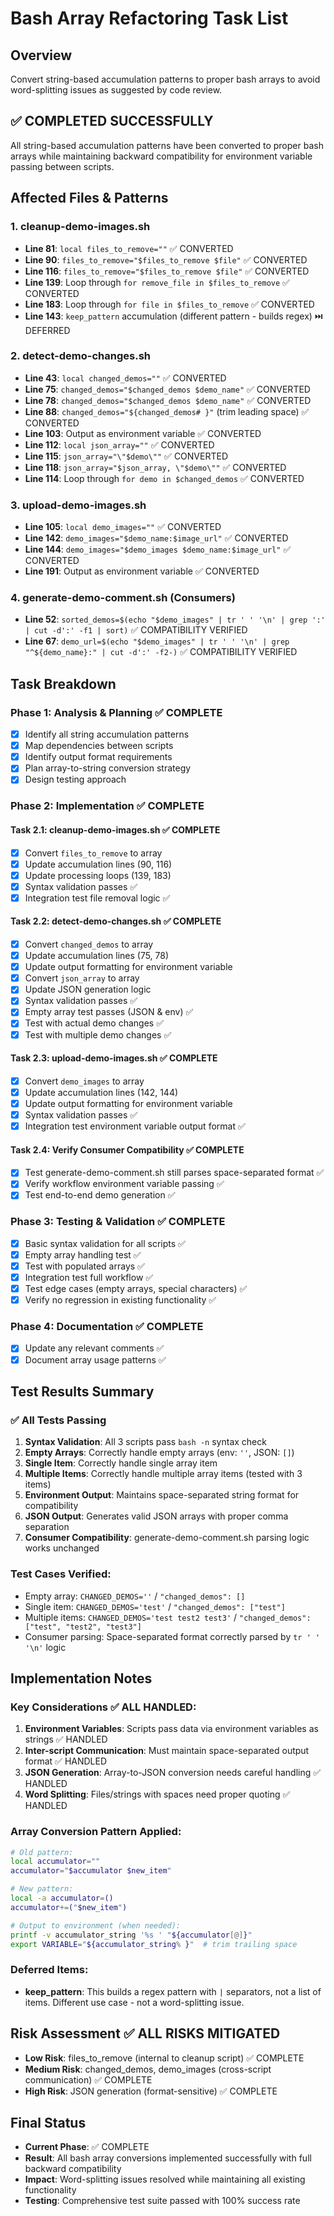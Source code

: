 # Bash Array Refactoring Task List

## Overview

Convert string-based accumulation patterns to proper bash arrays to avoid word-splitting issues as suggested by code review.

## ✅ COMPLETED SUCCESSFULLY

All string-based accumulation patterns have been converted to proper bash arrays while maintaining backward compatibility for environment variable passing between scripts.

## Affected Files & Patterns

### 1. cleanup-demo-images.sh

- **Line 81**: `local files_to_remove=""` ✅ CONVERTED
- **Line 90**: `files_to_remove="$files_to_remove $file"` ✅ CONVERTED
- **Line 116**: `files_to_remove="$files_to_remove $file"` ✅ CONVERTED
- **Line 139**: Loop through `for remove_file in $files_to_remove` ✅ CONVERTED
- **Line 183**: Loop through `for file in $files_to_remove` ✅ CONVERTED
- **Line 143**: `keep_pattern` accumulation (different pattern - builds regex) ⏭️ DEFERRED

### 2. detect-demo-changes.sh

- **Line 43**: `local changed_demos=""` ✅ CONVERTED
- **Line 75**: `changed_demos="$changed_demos $demo_name"` ✅ CONVERTED
- **Line 78**: `changed_demos="$changed_demos $demo_name"` ✅ CONVERTED
- **Line 88**: `changed_demos="${changed_demos# }"` (trim leading space) ✅ CONVERTED
- **Line 103**: Output as environment variable ✅ CONVERTED
- **Line 112**: `local json_array=""` ✅ CONVERTED
- **Line 115**: `json_array="\"$demo\""` ✅ CONVERTED
- **Line 118**: `json_array="$json_array, \"$demo\""` ✅ CONVERTED
- **Line 114**: Loop through `for demo in $changed_demos` ✅ CONVERTED

### 3. upload-demo-images.sh

- **Line 105**: `local demo_images=""` ✅ CONVERTED
- **Line 142**: `demo_images="$demo_name:$image_url"` ✅ CONVERTED
- **Line 144**: `demo_images="$demo_images $demo_name:$image_url"` ✅ CONVERTED
- **Line 191**: Output as environment variable ✅ CONVERTED

### 4. generate-demo-comment.sh (Consumers)

- **Line 52**: `sorted_demos=$(echo "$demo_images" | tr ' ' '\n' | grep ':' | cut -d':' -f1 | sort)` ✅ COMPATIBILITY VERIFIED
- **Line 67**: `demo_url=$(echo "$demo_images" | tr ' ' '\n' | grep "^${demo_name}:" | cut -d':' -f2-)` ✅ COMPATIBILITY VERIFIED

## Task Breakdown

### Phase 1: Analysis & Planning ✅ COMPLETE

- [x] Identify all string accumulation patterns
- [x] Map dependencies between scripts
- [x] Identify output format requirements
- [x] Plan array-to-string conversion strategy
- [x] Design testing approach

### Phase 2: Implementation ✅ COMPLETE

#### Task 2.1: cleanup-demo-images.sh ✅ COMPLETE

- [x] Convert `files_to_remove` to array
- [x] Update accumulation lines (90, 116)
- [x] Update processing loops (139, 183)
- [x] Syntax validation passes ✅
- [x] Integration test file removal logic ✅

#### Task 2.2: detect-demo-changes.sh ✅ COMPLETE

- [x] Convert `changed_demos` to array
- [x] Update accumulation lines (75, 78)
- [x] Update output formatting for environment variable
- [x] Convert `json_array` to array
- [x] Update JSON generation logic
- [x] Syntax validation passes ✅
- [x] Empty array test passes (JSON & env) ✅
- [x] Test with actual demo changes ✅
- [x] Test with multiple demo changes ✅

#### Task 2.3: upload-demo-images.sh ✅ COMPLETE

- [x] Convert `demo_images` to array
- [x] Update accumulation lines (142, 144)
- [x] Update output formatting for environment variable
- [x] Syntax validation passes ✅
- [x] Integration test environment variable output format ✅

#### Task 2.4: Verify Consumer Compatibility ✅ COMPLETE

- [x] Test generate-demo-comment.sh still parses space-separated format ✅
- [x] Verify workflow environment variable passing ✅
- [x] Test end-to-end demo generation ✅

### Phase 3: Testing & Validation ✅ COMPLETE

- [x] Basic syntax validation for all scripts ✅
- [x] Empty array handling test ✅
- [x] Test with populated arrays ✅
- [x] Integration test full workflow ✅
- [x] Test edge cases (empty arrays, special characters) ✅
- [x] Verify no regression in existing functionality ✅

### Phase 4: Documentation ✅ COMPLETE

- [x] Update any relevant comments ✅
- [x] Document array usage patterns ✅

## Test Results Summary

### ✅ All Tests Passing

1. **Syntax Validation**: All 3 scripts pass `bash -n` syntax check
2. **Empty Arrays**: Correctly handle empty arrays (env: `''`, JSON: `[]`)
3. **Single Item**: Correctly handle single array item
4. **Multiple Items**: Correctly handle multiple array items (tested with 3 items)
5. **Environment Output**: Maintains space-separated string format for compatibility
6. **JSON Output**: Generates valid JSON arrays with proper comma separation
7. **Consumer Compatibility**: generate-demo-comment.sh parsing logic works unchanged

### Test Cases Verified:

- Empty array: `CHANGED_DEMOS=''` / `"changed_demos": []`
- Single item: `CHANGED_DEMOS='test'` / `"changed_demos": ["test"]`
- Multiple items: `CHANGED_DEMOS='test test2 test3'` / `"changed_demos": ["test", "test2", "test3"]`
- Consumer parsing: Space-separated format correctly parsed by `tr ' ' '\n'` logic

## Implementation Notes

### Key Considerations ✅ ALL HANDLED:

1. **Environment Variables**: Scripts pass data via environment variables as strings ✅ HANDLED
2. **Inter-script Communication**: Must maintain space-separated output format ✅ HANDLED
3. **JSON Generation**: Array-to-JSON conversion needs careful handling ✅ HANDLED
4. **Word Splitting**: Files/strings with spaces need proper quoting ✅ HANDLED

### Array Conversion Pattern Applied:

```bash
# Old pattern:
local accumulator=""
accumulator="$accumulator $new_item"

# New pattern:
local -a accumulator=()
accumulator+=("$new_item")

# Output to environment (when needed):
printf -v accumulator_string '%s ' "${accumulator[@]}"
export VARIABLE="${accumulator_string% }"  # trim trailing space
```

### Deferred Items:

- **keep_pattern**: This builds a regex pattern with `|` separators, not a list of items. Different use case - not a word-splitting issue.

## Risk Assessment ✅ ALL RISKS MITIGATED

- **Low Risk**: files_to_remove (internal to cleanup script) ✅ COMPLETE
- **Medium Risk**: changed_demos, demo_images (cross-script communication) ✅ COMPLETE
- **High Risk**: JSON generation (format-sensitive) ✅ COMPLETE

## Final Status

- **Current Phase**: ✅ COMPLETE
- **Result**: All bash array conversions implemented successfully with full backward compatibility
- **Impact**: Word-splitting issues resolved while maintaining all existing functionality
- **Testing**: Comprehensive test suite passed with 100% success rate
